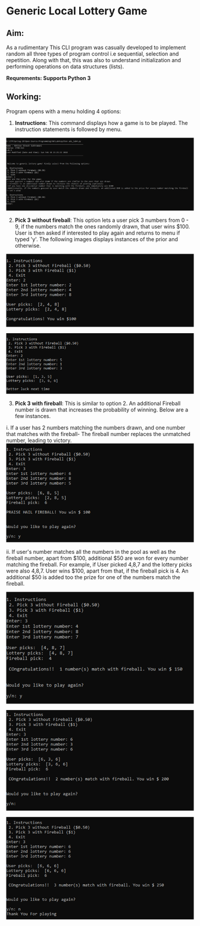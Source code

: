 # Generic Local Lottery Game

## Aim:
As a rudimentary This CLI program was casually developed to implement random all three types of program control i.e sequential, selection and repetition. Along with that, this was also to understand initialization and performing operations on data structures (lists).

**Requrements: Supports Python 3**

## Working:
Program opens with a menu holding 4 options:

1. **Instructions**: This command displays how a game is to be played. The instruction statements is followed by menu.

![Instructions](https://github.com/asukhey/Generic-Lottery-Game/blob/master/OP/0.Instructions.PNG)

2. **Pick 3 without fireball**: This option lets a user pick 3 numbers from 0 - 9, if the numbers match the ones randomly drawn, that user wins $100. User is then asked if interested to play again and returns to menu if typed 'y'. The following images displays instances of the prior and otherwise.

![Win](/OP/6.Victory_No_FB.png)

![Win](/OP/7.Loss_No_FB.png)

3. **Pick 3 with fireball**: This is similar to option 2. An additional Fireball number is drawn that increases the probability of winning. Below are a few instances.

i. If a user has 2 numbers matching the numbers drawn, and one number that matches with the fireball- The fireball number replaces the unmatched number, leading to victory.
![Fireball Win](/OP/1.Fireball_Victory.png)

ii. If user's number matches all the numbers in the pool as well as the fireball number, apart from $100, additional $50 are won for every number matching the fireball. For example, if User picked 4,8,7 and the lottery picks were also 4,8,7. User wins $100, apart from that, if the fireball pick is 4. An additional $50 is added too the prize for one of the numbers match the fireball.

![Bonus 1](/OP/2.Bonus_FB_Win.png)

![Bonus 2](/OP/3.Bonus_FB_Win2.png)

![Bonus 3](/OP/4.Bonus_FB_Win3.png)
